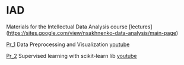 # IAD
Materials for the Intellectual Data Analysis course [lectures] (https://sites.google.com/view/nsakhnenko-data-analysis/main-page)

[Pr_1](https://github.com/natsakh/IAD/tree/main/Pr_1) Data Preprocessing and Visualization [youtube](https://youtu.be/vWCADTX1-SI)

[Pr_2](https://github.com/natsakh/IAD/tree/main/Pr_2) Supervised learning with scikit-learn lib [youtube](https://youtu.be/1CcxZ8Pk8-c)
